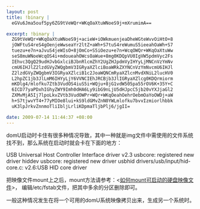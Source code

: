 ```yaml
--- 
layout: post
title: !binary |
  eGVu6Jma5ouf5py6ZG9tVeWQr+WKqOaXtuWNoeS9j+mXrumimA==

excerpt: !binary |
  ZG9tVeWQr+WKqOaXtuWNoeS9j+acieW+iOWkmuenjeaDheWGteWvvOiHtO+8
  jOWFtuS4reS4gOenjeWwseaYr2ltZ+aWh+S7tuS4reWumuS5ieeahOaWh+S7
  tuezu+e7n+aJvuS4jeWIsO+8jOmCo+S5iOezu+e7n+WcqOWQr+WKqOaXtuWw
  seS8muWNoeWcqOS4i+mdoueahOWcsOaWue+8mg0KDQpVU0IgVW5pdmVyc2Fs
  IEhvc3QgQ29udHJvbGxlciBJbnRlcmZhY2UgZHJpdmVyIHYyLjMNCnVzYmNv
  cmU6IHJlZ2lzdGVyZWQgbmV3IGRyaXZlciBoaWRkZXYNCnVzYmNvcmU6IHJl
  Z2lzdGVyZWQgbmV3IGRyaXZlciB1c2JoaWQNCmRyaXZlcnMvdXNiL2lucHV0
  L2hpZC1jb3JlLmM6IHYyLjY6VVNCIEhJRCBjb3JlIGRyaXZlcg0KDQrmiorm
  mKDlg4/mlofku7Ztb3VudOS4iuS5i+WQju+8jG1vdW505pa55rOV6K+35Y+C
  6ICD77yaPDxhIGhyZWY9Imh0dHA6Ly9ibG9nLjU5dHJpcC5jb20vYXJjaGl2
  ZXMvMjA5Ij7lpoLkvZVtb3VudOWPr+WQr+WKqOeahOehrOebmOaYoOWDj+aW
  h+S7tjwvYT4+77yMIOe8lui+kS9ldGMvZnN0YWLmlofku7bvvIzmiorlhbbk
  uK3lpJrkvZnnmoTliIbljLrliKDpmaTljbPlj6/jgII=

date: 2009-07-14 11:44:37 +08:00
---
```

domU启动时卡住有很多种情况导致，其中一种就是img文件中需使用的文件系统找不到，那么系统在启动时就会卡在下面的地方：

USB Universal Host Controller Interface driver v2.3
usbcore: registered new driver hiddev
usbcore: registered new driver usbhid
drivers/usb/input/hid-core.c: v2.6:USB HID core driver

把映像文件mount上之后，mount方法请参考：<<a href="http://blog.59trip.com/archives/209">如何mount可启动的硬盘映像文件</a>>， 编辑/etc/fstab文件，把其中多余的分区删除即可。

一般这种情况发生在将一个可用的domU系统映像拷贝出来，生成另一个系统时。
